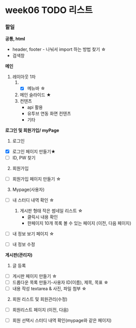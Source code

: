# week06 TODO 리스트

### 할일
**공통, html**
* header, footer - 나눠서 import 하는 방법 찾기 ☆
* 검색창

**메인**
1. 레이아웃 1차
   1) - [x] 메뉴바 ☆
   2) 메인 슬라이드 ★
   3) 컨텐츠
       - api 활용
       - 유투브 연동 화면 컨텐츠
       - 기타


**로그인 및 회원가입/ myPage**
1. 로그인 
- [x] 로그인 페이지 만들기★
- [ ] ID, PW 찾기

2. 회원가입
- [ ] 회원가입 페이지 만들기 ☆

3. Mypage(사용자)
- [ ] 내 스터디 내역 확인 ☆
     1) 게시판 형태 작은 썸네일 리스트 ☆
         - 클릭시 내용 확인
         - 한페이지 10개 목록 볼 수 있는 페이지 (이전, 다음 페이지) 
- [ ] 내 정보 보기 페이지 ☆
- [ ] 내 정보 수정



**게시판(관리자)**
1. 글 등록 
- [ ] 게시판 페이지 만들기 ☆
- [ ] 드롭다운 목록 만들기-사용자 ID(이름), 제목, 목표 ☆
- [ ] 내용 작성 textarea & 사진, 파일 첨부 ☆
   
2. 회원 리스트 및 회원관리(수정)
- [ ] 회원리스트 페이지 (이전, 다음)
- [ ] 회원 선택시 스터디 내역 확인(mypage와 같은 페이지)
   

 
